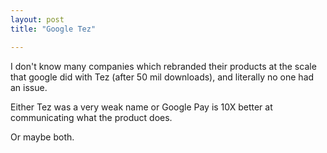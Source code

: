 ```yaml
---
layout: post
title: "Google Tez"

---
```


I don't know many companies which rebranded their products at the scale that google did with Tez (after 50 mil downloads), and literally no one had an issue.

Either Tez was a very weak name or Google Pay is 10X better at communicating what the product does.

Or maybe both.
